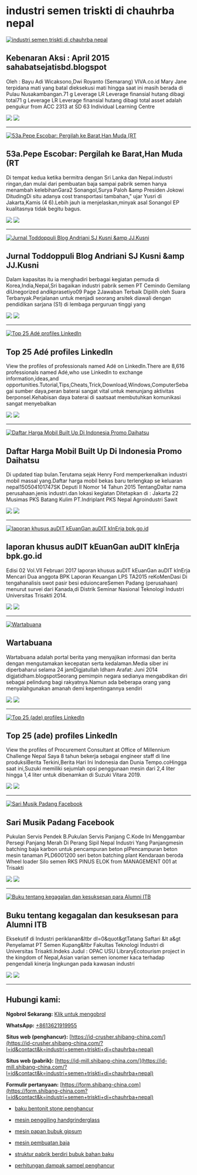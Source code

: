 # industri semen triskti di chauhrba nepal

<a href="https://swt.shibang-china.com/?l=id&img&k=industri+semen+triskti+di+chauhrba+nepal" target="_blank">![industri semen triskti di chauhrba nepal](http://static.shibang-china.com/all-800x300/452.jpg)</a>

## Kebenaran Aksi : April 2015 sahabatsejatisbd.blogspot
Oleh : Bayu Adi Wicaksono,Dwi Royanto (Semarang) VIVA.co.id Mary Jane terpidana mati yang batal dieksekusi mati hingga saat ini masih berada di Pulau Nusakambangan.71 g Leverage LR Leverage finansial hutang dibagi total71 g Leverage LR Leverage finansial hutang dibagi total asset adalah pengukur from ACC 2313 at SD 63 Individual Learning Centre


<a href="https://whatsapp.shibangsoft.com/WhatsApp.php" target="_blank" title="WhatsApp">![](http://static.shibang-china.com/icon/whatsapp.png)</a> <a href="https://swt.shibang-china.com/?l=id&icon&k=industri+semen+triskti+di+chauhrba+nepal" target="_blank">![](http://static.shibang-china.com/icon/chat-id.png)</a>

---

<a href="https://swt.shibang-china.com/?l=id&img&k=industri+semen+triskti+di+chauhrba+nepal" target="_blank">![53a.Pepe Escobar: Pergilah ke Barat,Han Muda (RT](http://static.shibang-china.com/all-800x300/622.jpg)</a>

## 53a.Pepe Escobar: Pergilah ke Barat,Han Muda (RT
Di tempat kedua ketika bermitra dengan Sri Lanka dan Nepal.industri ringan,dan mulai dari pembuatan baja sampai pabrik semen hanya menambah kelebihanGara2 Sonangol,Surya Paloh &amp Presiden Jokowi DitudingDi situ adanya cost transportasi tambahan," ujar Yusri di Jakarta,Kamis (4 6).Lebih jauh ia menjelaskan,minyak asal Sonangol EP kualitasnya tidak begitu bagus.


<a href="https://whatsapp.shibangsoft.com/WhatsApp.php" target="_blank" title="WhatsApp">![](http://static.shibang-china.com/icon/whatsapp.png)</a> <a href="https://swt.shibang-china.com/?l=id&icon&k=industri+semen+triskti+di+chauhrba+nepal" target="_blank">![](http://static.shibang-china.com/icon/chat-id.png)</a>

---

<a href="https://swt.shibang-china.com/?l=id&img&k=industri+semen+triskti+di+chauhrba+nepal" target="_blank">![Jurnal Toddoppuli Blog Andriani SJ Kusni &amp JJ.Kusni](http://static.shibang-china.com/all-800x300/1511.jpg)</a>

## Jurnal Toddoppuli Blog Andriani SJ Kusni &amp JJ.Kusni
Dalam kapasitas itu ia menghadiri berbagai kegiatan pemuda di Korea,India,Nepal,Sri bagaikan industri pabrik semen PT Cemindo Gemilang diUnegorized andikprasetiyo09 Page 2Jawaban Terbaik Dipilih oleh Suara Terbanyak.Perjalanan untuk menjadi seorang arsitek diawali dengan pendidikan sarjana (S1) di lembaga perguruan tinggi yang


<a href="https://whatsapp.shibangsoft.com/WhatsApp.php" target="_blank" title="WhatsApp">![](http://static.shibang-china.com/icon/whatsapp.png)</a> <a href="https://swt.shibang-china.com/?l=id&icon&k=industri+semen+triskti+di+chauhrba+nepal" target="_blank">![](http://static.shibang-china.com/icon/chat-id.png)</a>

---

<a href="https://swt.shibang-china.com/?l=id&img&k=industri+semen+triskti+di+chauhrba+nepal" target="_blank">![Top 25 Adé profiles LinkedIn](http://static.shibang-china.com/all-800x300/1526.jpg)</a>

## Top 25 Adé profiles LinkedIn
View the profiles of professionals named Adé on LinkedIn.There are 8,616 professionals named Adé,who use LinkedIn to exchange information,ideas,and opportunities.Tutorial,Tips,Cheats,Trick,Download,Windows,ComputerSebagai sumber daya,peran baterai sangat vital untuk menunjang aktivitas berponsel.Kehabisan daya baterai di saatsaat membutuhkan komunikasi sangat menyebalkan


<a href="https://whatsapp.shibangsoft.com/WhatsApp.php" target="_blank" title="WhatsApp">![](http://static.shibang-china.com/icon/whatsapp.png)</a> <a href="https://swt.shibang-china.com/?l=id&icon&k=industri+semen+triskti+di+chauhrba+nepal" target="_blank">![](http://static.shibang-china.com/icon/chat-id.png)</a>

---

<a href="https://swt.shibang-china.com/?l=id&img&k=industri+semen+triskti+di+chauhrba+nepal" target="_blank">![Daftar Harga Mobil Built Up Di Indonesia Promo Daihatsu](http://static.shibang-china.com/all-800x300/173.jpg)</a>

## Daftar Harga Mobil Built Up Di Indonesia Promo Daihatsu
Di updated tiap bulan.Terutama sejak Henry Ford memperkenalkan industri mobil massal yang.Daftar harga mobil bekas baru terlengkap se keluaran nepal150504101747SK Deputi II Nomor 14 Tahun 2015 TentangDaltar nama perusahaan.jenis industri.dan lokasi kegiatan Ditetapkan di : Jakarta 22 Musimas PKS Batang Kulim PT.Indriplant PKS Nepal Agroindustri Sawit


<a href="https://whatsapp.shibangsoft.com/WhatsApp.php" target="_blank" title="WhatsApp">![](http://static.shibang-china.com/icon/whatsapp.png)</a> <a href="https://swt.shibang-china.com/?l=id&icon&k=industri+semen+triskti+di+chauhrba+nepal" target="_blank">![](http://static.shibang-china.com/icon/chat-id.png)</a>

---

<a href="https://swt.shibang-china.com/?l=id&img&k=industri+semen+triskti+di+chauhrba+nepal" target="_blank">![laporan khusus auDIT kEuanGan auDIT kInErja bpk.go.id](http://static.shibang-china.com/all-800x300/806.jpg)</a>

## laporan khusus auDIT kEuanGan auDIT kInErja bpk.go.id
Edisi 02 Vol.VII Februari 2017 laporan khusus auDIT kEuanGan auDIT kInErja Mencari Dua anggota BPK Laporan Keuangan LPS TA2015 reKoMenDasi Di tengahanalisis swot pasir besi eduioncareSemen Padang (perusahaan) menurut survei dari Kanada,di Distrik Seminar Nasional Teknologi Industri Universitas Trisakti 2014.


<a href="https://whatsapp.shibangsoft.com/WhatsApp.php" target="_blank" title="WhatsApp">![](http://static.shibang-china.com/icon/whatsapp.png)</a> <a href="https://swt.shibang-china.com/?l=id&icon&k=industri+semen+triskti+di+chauhrba+nepal" target="_blank">![](http://static.shibang-china.com/icon/chat-id.png)</a>

---

<a href="https://swt.shibang-china.com/?l=id&img&k=industri+semen+triskti+di+chauhrba+nepal" target="_blank">![Wartabuana](http://static.shibang-china.com/all-800x300/702.jpg)</a>

## Wartabuana
Wartabuana adalah portal berita yang menyajikan informasi dan berita dengan mengutamakan kecepatan serta kedalaman.Media siber ini diperbaharui selama 24 jamDigjatullah Idham Arafat: Juni 2014 digjatidham.blogspotSeorang pemimpin negara sedianya mengabdikan diri sebagai pelindung bagi rakyatnya.Namun ada beberapa orang yang menyalahgunakan amanah demi kepentingannya sendiri


<a href="https://whatsapp.shibangsoft.com/WhatsApp.php" target="_blank" title="WhatsApp">![](http://static.shibang-china.com/icon/whatsapp.png)</a> <a href="https://swt.shibang-china.com/?l=id&icon&k=industri+semen+triskti+di+chauhrba+nepal" target="_blank">![](http://static.shibang-china.com/icon/chat-id.png)</a>

---

<a href="https://swt.shibang-china.com/?l=id&img&k=industri+semen+triskti+di+chauhrba+nepal" target="_blank">![Top 25 (ade) profiles LinkedIn](http://static.shibang-china.com/all-800x300/941.jpg)</a>

## Top 25 (ade) profiles LinkedIn
View the profiles of Procurement Consultant at Office of Millennium Challenge Nepal Saya 8 tahun bekerja sebagai engineer staff di line produksiBerita Terkini,Berita Hari Ini Indonesia dan Dunia Tempo.coHingga saat ini,Suzuki memiliki sejumlah opsi penggunaan mesin dari 2,4 liter hingga 1,4 liter untuk dibenamkan di Suzuki Vitara 2019.


<a href="https://whatsapp.shibangsoft.com/WhatsApp.php" target="_blank" title="WhatsApp">![](http://static.shibang-china.com/icon/whatsapp.png)</a> <a href="https://swt.shibang-china.com/?l=id&icon&k=industri+semen+triskti+di+chauhrba+nepal" target="_blank">![](http://static.shibang-china.com/icon/chat-id.png)</a>

---

<a href="https://swt.shibang-china.com/?l=id&img&k=industri+semen+triskti+di+chauhrba+nepal" target="_blank">![Sari Musik Padang Facebook](http://static.shibang-china.com/all-800x300/1478.jpg)</a>

## Sari Musik Padang Facebook
Pukulan Servis Pendek B.Pukulan Servis Panjang C.Kode Ini Menggambar Persegi Panjang Merah Di Perang Sipil Nepal Industri Yang Panjangmesin batching baja karbon untuk pencampuran beton plPencampuran beton mesin tanaman PLD6001200 seri beton batching plant Kendaraan beroda Wheel loader Silo semen RKS PINUS ELOK from MANAGEMENT 001 at Trisakti


<a href="https://whatsapp.shibangsoft.com/WhatsApp.php" target="_blank" title="WhatsApp">![](http://static.shibang-china.com/icon/whatsapp.png)</a> <a href="https://swt.shibang-china.com/?l=id&icon&k=industri+semen+triskti+di+chauhrba+nepal" target="_blank">![](http://static.shibang-china.com/icon/chat-id.png)</a>

---

<a href="https://swt.shibang-china.com/?l=id&img&k=industri+semen+triskti+di+chauhrba+nepal" target="_blank">![Buku tentang kegagalan dan kesuksesan para Alumni ITB](http://static.shibang-china.com/all-800x300/250.jpg)</a>

## Buku tentang kegagalan dan kesuksesan para Alumni ITB
Eksekutif di Industri periklanan&ltbr dl=0&quot&gtTatang Saftari &lt a&gt Penyelamat PT Semen Kupang&ltbr Fakultas Teknologi Industri di Universitas Trisakti.Indeks Judul : OPAC USU LibraryEcotourism project in the kingdom of Nepal,Asian varian semen ionomer kaca terhadap pengendali kinerja lingkungan pada kawasan industri


<a href="https://whatsapp.shibangsoft.com/WhatsApp.php" target="_blank" title="WhatsApp">![](http://static.shibang-china.com/icon/whatsapp.png)</a> <a href="https://swt.shibang-china.com/?l=id&icon&k=industri+semen+triskti+di+chauhrba+nepal" target="_blank">![](http://static.shibang-china.com/icon/chat-id.png)</a>

---
## Hubungi kami:

**Ngobrol Sekarang:** [Klik untuk mengobrol](https://swt.shibang-china.com?l=id&contact&k=industri+semen+triskti+di+chauhrba+nepal)

**WhatsApp:**  [+8613621919955](https://whatsapp.shibangsoft.com/WhatsApp.php)

**Situs web (penghancur):** [https://id-crusher.shibang-china.com/](https://id-crusher.shibang-china.com/?l=id&contact&k=industri+semen+triskti+di+chauhrba+nepal)

**Situs web (pabrik):** [https://id-mill.shibang-china.com/](https://id-mill.shibang-china.com/?l=id&contact&k=industri+semen+triskti+di+chauhrba+nepal)

**Formulir pertanyaan:** [https://form.shibang-china.com](https://form.shibang-china.com?l=id&contact&k=industri+semen+triskti+di+chauhrba+nepal)

* [baku bentonit stone penghancur](../37/baku%20bentonit%20stone%20penghancur.md)

* [mesin penggiling handgrinderglass](../39/mesin%20penggiling%20handgrinderglass.md)

* [mesin papan bubuk gipsum](../32/mesin%20papan%20bubuk%20gipsum.md)

* [mesin pembuatan baja](../34/mesin%20pembuatan%20baja.md)

* [struktur pabrik berdiri bubuk bahan baku](../34/struktur%20pabrik%20berdiri%20bubuk%20bahan%20baku.md)

* [perhitungan dampak sampel penghancur](../38/perhitungan%20dampak%20sampel%20penghancur.md)